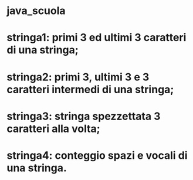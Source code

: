 # java_scuola
# stringa1: primi 3 ed ultimi 3 caratteri di una stringa;
# stringa2: primi 3, ultimi 3 e 3 caratteri intermedi di una stringa;
# stringa3: stringa spezzettata 3 caratteri alla volta;
# stringa4: conteggio spazi e vocali di una stringa.
